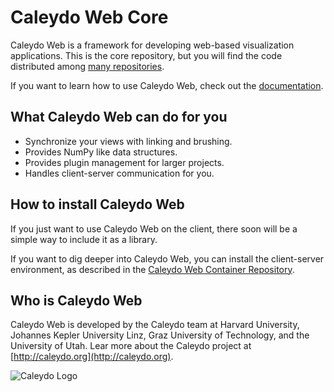 Caleydo Web Core
=====================

Caleydo Web is a framework for developing web-based visualization applications. This is the core repository, but you will find the code distributed among [many repositories](http://localhost:4000/documentation/list_of_plugins).

If you want to learn how to use Caleydo Web, check out the [documentation](http://caleydo.org/documentation).
 
## What Caleydo Web can do for you

 * Synchronize your views with linking and brushing.
 * Provides NumPy like data structures.
 * Provides plugin management for larger projects.
 * Handles client-server communication for you.

## How to install Caleydo Web

If you just want to use Caleydo Web on the client, there soon will be a simple way to include it as a library. 
 
If you want to dig deeper into Caleydo Web, you can install the client-server environment, as described in the [Caleydo Web Container Repository](https://github.com/Caleydo/caleydo_web_container).

## Who is Caleydo Web

Caleydo Web is developed by the Caleydo team at Harvard University, Johannes Kepler University Linz, Graz University of Technology, and the University of Utah. Lear more about the Caleydo project at [http://caleydo.org](http://caleydo.org).
 
![Caleydo Logo](http://caleydo.org/assets/images/logos/caleydo.svg)
